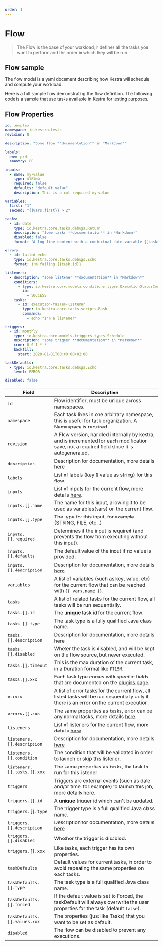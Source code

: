 ```yaml
---
order: 1
---
```


# Flow
> The Flow is the base of your workload, it defines all the tasks you want to perform and the order in which they will be run.

## Flow sample

The flow model is a yaml document describing how Kestra will schedule and compute your workload.

Here is a full sample flow demonstrating the flow definition.
The following code is a sample that use tasks available in Kestra for testing purposes.

## Flow Properties

```yaml
id: samples
namespace: io.kestra.tests
revision: 8

description: "Some flow **documentation** in *Markdown*"

labels:
  env: prd
  country: FR

inputs:
  - name: my-value
    type: STRING
    required: false
    defaults: "default value"
    description: This is a not required my-value

variables:
  first: "1"
  second: "{{vars.first}} > 2"

tasks:
  - id: date
    type: io.kestra.core.tasks.debugs.Return
    description: "Some tasks **documentation** in *Markdown*"
    disabled: false
    format: "A log line content with a contextual date variable {{taskrun.startDate}}"

errors:
  - id: failed-echo
    type: io.kestra.core.tasks.debugs.Echo
    format: I'm failing {{task.id}}

listeners:
  - description: "some listener **documentation** in *Markdown*"
    conditions:
      - type: io.kestra.core.models.conditions.types.ExecutionStatusCondition
        in:
          - SUCCESS
    tasks:
      - id: execution-failed-listener
        type: io.kestra.core.tasks.scripts.Bash
        commands:
          - echo "I'm a listener"

triggers:
  - id: monthly
    type: io.kestra.core.models.triggers.types.Schedule
    description: "some trigger **documentation** in *Markdown*"
    cron: 0 0 1 * *
    backfill:
      start: 2020-01-01T00:00:00+02:00

taskDefaults:
  - type: io.kestra.core.tasks.debugs.Echo
    level: ERROR

disabled: false
```


| Field | Description |
| ---------- | ----------- |
|`id`|Flow identifier, must be unique across namespaces.|
|`namespace`|Each task lives in one arbitrary namespace, this is useful for task organization. A Namespace is required.|
|`revision`|A Flow version, handled internally by kestra, and is incremented for each modification save, not a required field since it is autogenerated.|
|`description`|Description for documentation, more details [here](../documentation/).|
|`labels`|List of labels (key & value as string) for this flow.|
|`inputs`|List of inputs for the current flow, more details [here](../inputs/).|
|`inputs.[].name`|The name for this input, allowing it to be used as variables(vars) on the current flow.|
|`inputs.[].type`|The type for this input, for example (STRING, FILE, etc...)|
|`inputs.[].required`|Determines if the input is required (and prevents the flow from executing without this input).|
|`inputs.[].defaults`|The default value of the input if no value is provided.|
|`inputs.[].description`|Description for documentation, more details [here](../documentation/).|
|`variables`|A list of variables (such as key, value, etc) for the current flow that can be reached with <code v-pre>{{ vars.name }}</code>.|
|`tasks`|A list of related tasks for the current flow, all tasks will be run sequentially.|
|`tasks.[].id`|The **unique** task id for the current flow.|
|`tasks.[].type`|The task type is a fully qualified Java class name.|
|`tasks.[].description`|Description for documentation, more details [here](../documentation/).|
|`tasks.[].disabled`|Wheter the task is disabled, and will be kept on the flow source, but never executed.|
|`tasks.[].timeout`|This is the max duration of the current task, in a Duration format like `PT15M`.|
|`tasks.[].xxx`|Each task type comes with specific fields that are documented on the [plugins page](../../../plugins/).|
|`errors`|A list of error tasks for the current flow, all listed tasks will be run sequentially only if there is an error on the current execution.|
|`errors.[].xxx`|The same properties as `tasks`, error can be any normal tasks, more details [here](../errors-handling/).|
|`listeners`|List of listeners for the current flow, more details [here](../listeners/).|
|`listeners.[].description`|Description for documentation, more details [here](../documentation/).|
|`listeners.[].condition`|The condition that will be validated in order to launch or skip this listener.|
|`listeners.[].tasks.[].xxx`|The same properties as `tasks`, the task to run for this listener.|
|`triggers`|Triggers are external events (such as date and/or time, for example) to launch this job, more details [here](../triggers/).|
|`triggers.[].id`|A **unique** trigger id which can't be updated.|
|`triggers.[].type`|The trigger type is a full qualified Java class name.|
|`triggers.[].description`|Description for documentation, more details [here](../documentation/).|
|`triggers.[].disabled`| Whether the trigger is disabled.|
|`triggers.[].xxx`|Like tasks, each trigger has its own properties.|
|`taskDefaults`|Default values for current tasks, in order to avoid repeating the same properties on each tasks.|
|`taskDefaults.[].type`|The task type is a full qualified Java class name.|
|`taskDefaults.[].forced`|If the default value is set to Forced, the taskDefault will always overwrite the user properties for the task (default `false`).|
|`taskDefaults.[].values.xxx`|The properties (just like Tasks) that you want to be set as default.|
|`disabled`|The flow can be disabled to prevent any executions.|

